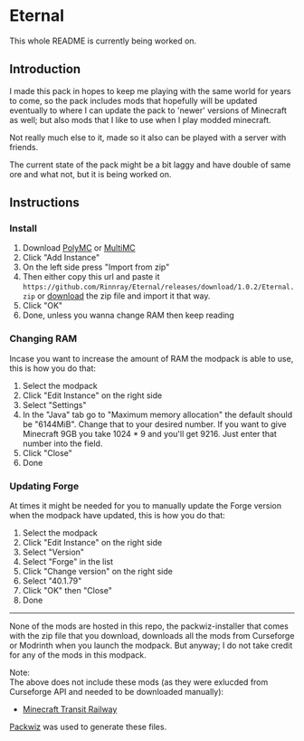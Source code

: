 # Eternal

This whole README is currently being worked on.

## Introduction

I made this pack in hopes to keep me playing with the same world for years to come, so the pack includes mods that hopefully will be updated eventually to where I can update the pack to 'newer' versions of Minecraft as well; but also mods that I like to use when I play modded minecraft.

Not really much else to it, made so it also can be played with a server with friends.

The current state of the pack might be a bit laggy and have double of same ore and what not, but it is being worked on.

## Instructions

### Install

1. Download [PolyMC](https://polymc.org/download/) or [MultiMC](https://multimc.org/#Download)
2. Click "Add Instance"
3. On the left side press "Import from zip"
4. Then either copy this url and paste it `https://github.com/Rinnray/Eternal/releases/download/1.0.2/Eternal.zip` or [download](https://github.com/Rinnray/Eternal/releases) the zip file and import it that way.
5. Click "OK"
6. Done, unless you wanna change RAM then keep reading

### Changing RAM

Incase you want to increase the amount of RAM the modpack is able to use, this is how you do that:

1. Select the modpack
2. Click "Edit Instance" on the right side
3. Select "Settings"
4. In the "Java" tab go to "Maximum memory allocation" the default should be "6144MiB". Change that to your desired number. If you want to give Minecraft 9GB you take 1024 \* 9 and you'll get 9216. Just enter that number into the field.
5. Click "Close"
6. Done

### Updating Forge

At times it might be needed for you to manually update the Forge version when the modpack have updated, this is how you do that:

1. Select the modpack
2. Click "Edit Instance" on the right side
3. Select "Version"
4. Select "Forge" in the list
5. Click "Change version" on the right side
6. Select "40.1.79"
7. Click "OK" then "Close"
8. Done

---

None of the mods are hosted in this repo, the packwiz-installer that comes with the zip file that you download, downloads all the mods from Curseforge or Modrinth when you launch the modpack.
But anyway; I do not take credit for any of the mods in this modpack.

Note:<br/>
The above does not include these mods (as they were exlucded from Curseforge API and needed to be downloaded manually):
- [Minecraft Transit Railway](https://www.curseforge.com/minecraft/mc-mods/minecraft-transit-railway)

[Packwiz](https://github.com/comp500/packwiz) was used to generate these files.
